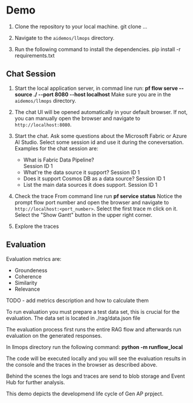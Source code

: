 # Demo

1. Clone the repository to your local machine.
    git clone ...

2. Navigate to the `aidemos/llmops` directory.

3. Run the following command to install the dependencies.
    pip install -r requirements.txt

## Chat Session

1. Start the local application server, in commad line run:
    **pf flow serve --source ./ --port 8080 --host localhost**
    Make sure you are in the `aidemos/llmops` directory.

2. The chat UI will be opened automatically in your default browser. If not, you can manually open the browser and navigate to `http://localhost:8080`. 
    
3. Start the chat. Ask some questions about the Microsoft Fabric or Azure AI Studio. Select some session id and use it during the coneversation.
Examples for the chat session are:
    - What is Fabric Data Pipeline?  
        Session ID 1      
    - What're the data source it support? 
        Session ID 1
    - Does it support Cosmos DB as a data source?
        Session ID 1
    - List the main data sources it does support.
        Session ID 1

4. Check the trace
   From command line run
    **pf service status** 
    Notice the prompt flow port number and open the browser and navigate to `http://localhost:<port_number>`. 
    Select the first trace m click on it. 
    Select the "Show Gantt" button in the upper right corner.

5. Explore the traces


## Evaluation

Evaluation metrics are:
- Groundeness
- Coherence
- Similarity
- Relevance

TODO - add metrics description and how to calculate them


To run evaluation you must prepare a test data set, this is crucial for the evaluation.
The data set is located in ./rag/data.json file

The evaluation process first runs the entire RAG flow and afterwards run evaluation on the generated responses.

In llmops directory run the following command:
**python -m runflow_local**

The code will be executed locally and you will see the evaluation results in the console and the traces in the browser as described above.

Behind the scenes the logs and traces are send to blob storage and Event Hub for further analysis.

This demo depicts the developmend life cycle of Gen AP prpject.


    


